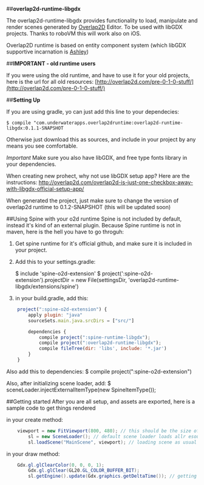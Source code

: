 ##**overlap2d-runtime-libgdx**

The overlap2d-runtime-libgdx provides functionality to load, manipulate and render scenes generated by [Overlap2D](http://overlap2d.com/) Editor.
To be used with libGDX projects. Thanks to roboVM this will work also on iOS.

Overlap2D runtime is based on entity component system (which libGDX supportive incarnation is [Ashley](https://github.com/libgdx/ashley))

##**IMPORTANT - old runtime users**

If you were using the old runtime, and have to use it for your old projects, here is the url for all old resources:
[http://overlap2d.com/pre-0-1-0-stuff/](http://overlap2d.com/pre-0-1-0-stuff/)


##**Setting Up**

If you are using gradle, yo can just add this line to your dependecies:

    $ compile "com.underwaterapps.overlap2druntime:overlap2d-runtime-libgdx:0.1.1-SNAPSHOT

Otherwise just download this as sources, and include in your project by any means you see comfortable.

*Important* Make sure you also have libGDX, and free type fonts library in your dependencies.

When creating new prohect, why not use libGDX setup app? Here are the instructions:
http://overlap2d.com/overlap2d-is-just-one-checkbox-away-with-libgdx-official-setup-app/

When generated the project, just make sure to change the version of overlap2d runtime to 0.1.2-SNAPSHOT (this will be updated soon)

##Using Spine with your o2d runtime
Spine is not included by default, instead it's kind of an external plugin. Because Spine runtime is not in maven, here is the hell you have to go throguh:
1) Get spine runtime for it's official github, and make sure it is included in your project.
2) Add this to your settings.gradle:

    $ include 'spine-o2d-extension'
    $ project(':spine-o2d-extension').projectDir = new File(settingsDir, 'overlap2d-runtime-libgdx/extensions/spine')
3) in your build.gradle, add this:
```js
    project(":spine-o2d-extension") {
        apply plugin: "java"
        sourceSets.main.java.srcDirs = ["src/"]

        dependencies {
            compile project(":spine-runtime-libgdx");
            compile project(":overlap2d-runtime-libgdx");
            compile fileTree(dir: 'libs', include: '*.jar')
        }
    }
```
Also add this to dependencies:
    $ compile project(":spine-o2d-extension")

Also, after initializing scene loader, add:
    $ sceneLoader.injectExternalItemType(new SpineItemType());


##Getting started
After you are all setup, and assets are exported, here is a sample code to get things rendered

in your create method:

```java
    viewport = new FitViewport(800, 480); // this should be the size of camera in WORLD units. make sure you check that in editor first.
		sl = new SceneLoader(); // default scene loader loads allr esources from default RM as usual.
		sl.loadScene("MainScene", viewport); // loading scene as usual
```

in your draw method:

```java
    Gdx.gl.glClearColor(0, 0, 0, 1);
		Gdx.gl.glClear(GL20.GL_COLOR_BUFFER_BIT);
		sl.getEngine().update(Gdx.graphics.getDeltaTime()); // getting the ashley engine and updating it (it will render things with it's own render system)
```
